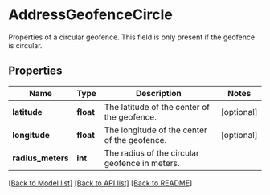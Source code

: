 # AddressGeofenceCircle

Properties of a circular geofence. This field is only present if the geofence is circular.
## Properties
Name | Type | Description | Notes
------------ | ------------- | ------------- | -------------
**latitude** | **float** | The latitude of the center of the geofence. | [optional] 
**longitude** | **float** | The longitude of the center of the geofence. | [optional] 
**radius_meters** | **int** | The radius of the circular geofence in meters. | 

[[Back to Model list]](../README.md#documentation-for-models) [[Back to API list]](../README.md#documentation-for-api-endpoints) [[Back to README]](../README.md)



